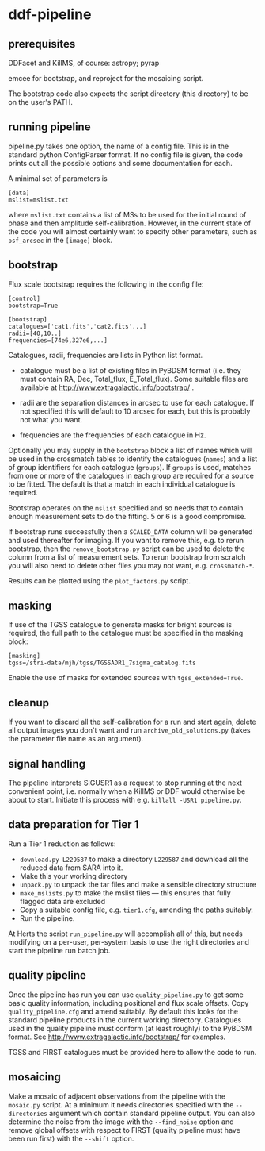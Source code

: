 # ddf-pipeline

## prerequisites

DDFacet and KillMS, of course: astropy; pyrap

emcee for bootstrap, and
reproject for the mosaicing script.

The bootstrap code also expects the script directory (this directory)
to be on the user's PATH.

## running pipeline

pipeline.py takes one option, the name of a config file. This is in the standard python ConfigParser format. If no config file is given, the code prints out all the possible options and some documentation
for each.

A minimal set of parameters is

```
[data]
mslist=mslist.txt
```
where `mslist.txt` contains a list of MSs to be used for the initial round of phase and then amplitude self-calibration. However, in the current state of the code you will almost certainly want to specify other parameters, such as `psf_arcsec` in the `[image]` block.

## bootstrap

Flux scale bootstrap requires the following in the config file:

```
[control]
bootstrap=True

[bootstrap]
catalogues=['cat1.fits','cat2.fits'...]
radii=[40,10..]
frequencies=[74e6,327e6,...]
```

Catalogues, radii, frequencies are lists in Python list
format.

* catalogue must be a list of existing files in PyBDSM format
(i.e. they must contain RA, Dec, Total_flux, E_Total_flux). Some suitable
files are available at http://www.extragalactic.info/bootstrap/ . 

* radii are the separation distances in arcsec to use for each catalogue. If not specified this will default to 10 arcsec for each, but this is probably not what you want.

* frequencies are the frequencies of each catalogue in Hz.

Optionally you may supply in the `bootstrap` block a list of names which will be used in the
crossmatch tables to identify the catalogues (`names`) and a
list of group identifiers for each catalogue (`groups`). If `groups` is used, matches from one or more of the catalogues in each group are required for a source to be fitted. The default is that a match in each individual catalogue is required.

Bootstrap operates on the `mslist` specified and so needs that to contain enough measurement sets to do the fitting. 5 or 6 is a good compromise.

If bootstrap runs successfully then a `SCALED_DATA` column will be generated and used thereafter for imaging. If you want to remove this, e.g. to rerun bootstrap, then the `remove_bootstrap.py` script can be used to delete the column from a list of measurement sets. To rerun bootstrap from scratch you will also need to delete other files you may not want, e.g. `crossmatch-*`.

Results can be plotted using the `plot_factors.py` script.

## masking

If use of the TGSS catalogue to generate masks for bright sources is required, the full path to the catalogue must be specified in the masking block:

```
[masking]
tgss=/stri-data/mjh/tgss/TGSSADR1_7sigma_catalog.fits
```

Enable the use of masks for extended sources with `tgss_extended=True`.

## cleanup

If you want to discard all the self-calibration for a run and start again, delete all output images you don't want and run `archive_old_solutions.py` (takes the parameter file name as an argument).

## signal handling

The pipeline interprets SIGUSR1 as a request to stop running at the
next convenient point, i.e. normally when a KillMS or DDF would
otherwise be about to start. Initiate this process with e.g. `killall
-USR1 pipeline.py`.

## data preparation for Tier 1

Run a Tier 1 reduction as follows:

* `download.py L229587` to make a directory `L229587` and download all the reduced data from SARA into it.
* Make this your working directory
* `unpack.py` to unpack the tar files and make a sensible directory structure
* `make_mslists.py` to make the mslist files &mdash; this ensures that fully flagged data are excluded
* Copy a suitable config file, e.g. `tier1.cfg`, amending the paths suitably.
* Run the pipeline.

At Herts the script `run_pipeline.py` will accomplish all of this, but
needs modifying on a per-user, per-system basis to use the right
directories and start the pipeline run batch job.

## quality pipeline

Once the pipeline has run you can use `quality_pipeline.py` to get
some basic quality information, including positional and flux scale
offsets. Copy `quality_pipeline.cfg` and amend suitably. By default
this looks for the standard pipeline products in the current working
directory. Catalogues used in the quality pipeline must conform (at
least roughly) to the PyBDSM format. See
http://www.extragalactic.info/bootstrap/ for examples.

TGSS and FIRST catalogues must be provided here to allow the code to run.

## mosaicing

Make a mosaic of adjacent observations from the pipeline with the
`mosaic.py` script. At a minimum it needs directories specified with
the `--directories` argument which contain standard pipeline
output. You can also determine the noise from the image with the
`--find_noise` option and remove global offsets with respect to FIRST
(quality pipeline must have been run first) with the `--shift` option.

